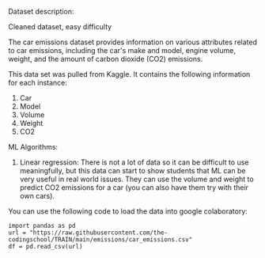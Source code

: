 Dataset description:

Cleaned dataset, easy difficulty

The car emissions dataset provides information on various attributes related to car emissions, including the car's make and model, engine volume, weight, and the amount of carbon dioxide (CO2) emissions.

This data set was pulled from Kaggle. It contains the following information for each instance:
1. Car
2. Model
3. Volume
4. Weight
5. CO2

ML Algorithms: 
1. Linear regression: There is not a lot of data so it can be difficult to use meaningfully, but this data can start to show students that ML can be very useful in real world issues. They can use the volume and weight to
predict CO2 emissions for a car (you can also have them try with their own cars).



You can use the following code to load the data into google colaboratory:

```
import pandas as pd
url = "https://raw.githubusercontent.com/the-codingschool/TRAIN/main/emissions/car_emissions.csv"
df = pd.read_csv(url)
```
